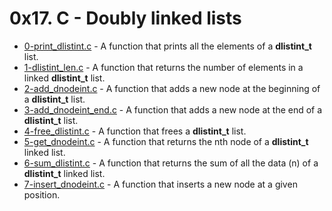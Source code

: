 # 0x17. C - Doubly linked lists

- [0-print_dlistint.c](https://github.com/CharlesMariga/alx-low_level_programming/blob/main/0x17-doubly_linked_lists/0-print_dlistint.c) - A function that prints all the elements of a **dlistint_t** list.
- [1-dlistint_len.c](https://github.com/CharlesMariga/alx-low_level_programming/blob/main/0x17-doubly_linked_lists/1-dlistint_len.c) - A function that returns the number of elements in a linked **dlistint_t** list.
- [2-add_dnodeint.c](https://github.com/CharlesMariga/alx-low_level_programming/blob/main/0x17-doubly_linked_lists/2-add_dnodeint.c) - A function that adds a new node at the beginning of a **dlistint_t** list.
- [3-add_dnodeint_end.c](https://github.com/CharlesMariga/alx-low_level_programming/blob/main/0x17-doubly_linked_lists/3-add_dnodeint_end.c) - A function that adds a new node at the end of a **dlistint_t** list.
- [4-free_dlistint.c](https://github.com/CharlesMariga/alx-low_level_programming/blob/main/0x17-doubly_linked_lists/4-free_dlistint.c) - A function that frees a **dlistint_t** list.
- [5-get_dnodeint.c](https://github.com/CharlesMariga/alx-low_level_programming/blob/main/0x17-doubly_linked_lists/5-get_dnodeint.c) - A function that returns the nth node of a **dlistint_t** linked list.
- [6-sum_dlistint.c](https://github.com/CharlesMariga/alx-low_level_programming/blob/main/0x17-doubly_linked_lists/6-sum_dlistint.c) - A function that returns the sum of all the data (n) of a **dlistint_t** linked list.
- [7-insert_dnodeint.c]() - A function that inserts a new node at a given position.

